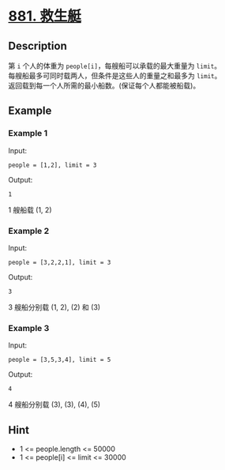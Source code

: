 # [881. 救生艇](https://leetcode-cn.com/problems/boats-to-save-people/)
## Description
第 `i` 个人的体重为 `people[i]`，每艘船可以承载的最大重量为 `limit`。  
每艘船最多可同时载两人，但条件是这些人的重量之和最多为 `limit`。  
返回载到每一个人所需的最小船数。(保证每个人都能被船载)。  
## Example
### Example 1
Input:  
```
people = [1,2], limit = 3
```
Output:
```
1
```
1 艘船载 (1, 2)
### Example 2
Input:  
```
people = [3,2,2,1], limit = 3
```
Output:
```
3
```
3 艘船分别载 (1, 2), (2) 和 (3)
### Example 3
Input:  
```
people = [3,5,3,4], limit = 5
```
Output:
```
4
```
4 艘船分别载 (3), (3), (4), (5)
## Hint
- 1 <= people.length <= 50000
- 1 <= people[i] <= limit <= 30000
